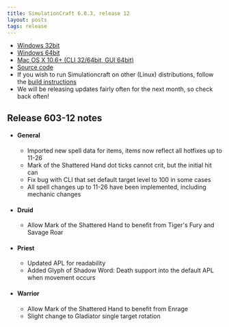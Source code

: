 ```yaml
---
title: SimulationCraft 6.0.3, release 12
layout: posts
tags: release
---
```

* [Windows 32bit](http://downloads.simulationcraft.org/simc-603-12-win32-11-26-69772b7.zip)
* [Windows 64bit](http://downloads.simulationcraft.org/simc-603-12-win64-11-26-69772b7.zip)
* [Mac OS X 10.6+ (CLI 32/64bit, GUI 64bit)](http://downloads.simulationcraft.org/simc-603-12-osx-x86.dmg)
* [Source code](http://downloads.simulationcraft.org/simc-603-12-source.zip)
* If you wish to run Simulationcraft on other (Linux) distributions, follow the [build instructions](http://code.google.com/p/simulationcraft/wiki/HowToBuild)
* We will be releasing updates fairly often for the next month, so check back often!
## Release 603-12 notes
* #### General
  * Imported new spell data for items, items now reflect all hotfixes up to 11-26
  * Mark of the Shattered Hand dot ticks cannot crit, but the initial hit can
  * Fix bug with CLI that set default target level to 100 in some cases
  * All spell changes up to 11-26 have been implemented, including mechanic changes
* #### Druid
  * Allow Mark of the Shattered Hand to benefit from Tiger's Fury and Savage Roar
* #### Priest
  * Updated APL for readability
  * Added Glyph of Shadow Word: Death support into the default APL when movement occurs
* #### Warrior
  * Allow Mark of the Shattered Hand to benefit from Enrage
  * Slight change to Gladiator single target rotation